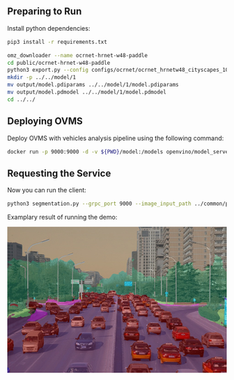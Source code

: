 ## Preparing to Run

Install python dependencies:
```bash
pip3 install -r requirements.txt
``` 

```bash
omz_downloader --name ocrnet-hrnet-w48-paddle
cd public/ocrnet-hrnet-w48-paddle
python3 export.py --config configs/ocrnet/ocrnet_hrnetw48_cityscapes_1024x512_160k.yml --model_path ./model.pdparams
mkdir -p ../../model/1
mv output/model.pdiparams ../../model/1/model.pdiparams
mv output/model.pdmodel ../../model/1/model.pdmodel
cd ../../
```
## Deploying OVMS

Deploy OVMS with vehicles analysis pipeline using the following command:

```bash
docker run -p 9000:9000 -d -v ${PWD}/model:/models openvino/model_server --port 9000 --model_path /models --model_name ocrnet
```
## Requesting the Service

Now you can run the client:
```bash
python3 segmentation.py --grpc_port 9000 --image_input_path ../common/python/cars/road1.jpg --image_output_path ./road2.jpg
```
Examplary result of running the demo:

![Road](road2.jpg)